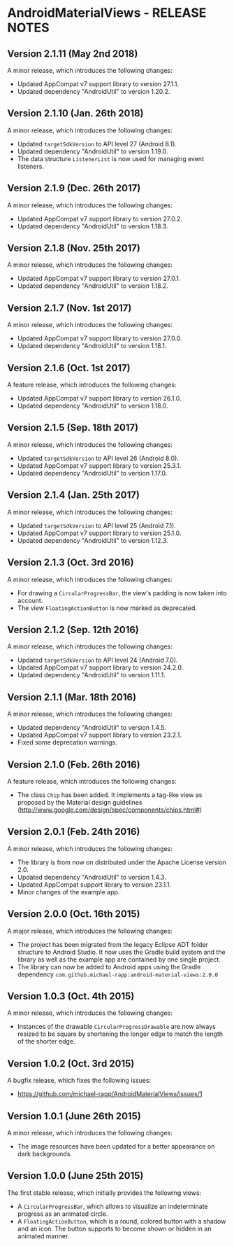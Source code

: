 # AndroidMaterialViews - RELEASE NOTES

## Version 2.1.11 (May 2nd 2018)

A minor release, which introduces the following changes:

- Updated AppCompat v7 support library to version 27.1.1.
- Updated dependency "AndroidUtil" to version 1.20.2.

## Version 2.1.10 (Jan. 26th 2018)

A minor release, which introduces the following changes:

- Updated `targetSdkVersion` to API level 27 (Android 8.1).
- Updated dependency "AndroidUtil" to version 1.19.0.
- The data structure `ListenerList` is now used for managing event listeners. 
 
## Version 2.1.9 (Dec. 26th 2017)

A minor release, which introduces the following changes:

- Updated AppCompat v7 support library to version 27.0.2.
- Updated dependency "AndroidUtil" to version 1.18.3.

## Version 2.1.8 (Nov. 25th 2017)

A minor release, which introduces the following changes:

- Updated AppCompat v7 support library to version 27.0.1.
- Updated dependency "AndroidUtil" to version 1.18.2.

## Version 2.1.7 (Nov. 1st 2017)

A minor release, which introduces the following changes:

- Updated AppCompat v7 support library to version 27.0.0.
- Updated dependency "AndroidUtil" to version 1.18.1.

## Version 2.1.6 (Oct. 1st 2017)

A feature release, which introduces the following changes:

- Updated AppCompat v7 support library to version 26.1.0.
- Updated dependency "AndroidUtil" to version 1.18.0.

## Version 2.1.5 (Sep. 18th 2017)

A minor release, which introduces the following changes:

- Updated `targetSdkVersion` to API level 26 (Android 8.0).
- Updated AppCompat v7 support library to version 25.3.1.
- Updated dependency "AndroidUtil" to version 1.17.0.

## Version 2.1.4 (Jan. 25th 2017)

A minor release, which introduces the following changes:

- Updated `targetSdkVersion` to API level 25 (Android 7.1).
- Updated AppCompat v7 support library to version 25.1.0.
- Updated dependency "AndroidUtil" to version 1.12.3.

## Version 2.1.3 (Oct. 3rd 2016)

A minor release, which introduces the following changes:

- For drawing a `CircularProgressBar`, the view's padding is now taken into account.
- The view `FloatingActionButton` is now marked as deprecated.

## Version 2.1.2 (Sep. 12th 2016)

A minor release, which introduces the following changes:

- Updated `targetSdkVersion` to API level 24 (Android 7.0).
- Updated AppCompat v7 support library to version 24.2.0.
- Updated dependency "AndroidUtil" to version 1.11.1. 

## Version 2.1.1 (Mar. 18th 2016)

A minor release, which introduces the following changes:

- Updated dependency "AndroidUtil" to version 1.4.5.
- Updated AppCompat v7 support library to version 23.2.1.
- Fixed some deprecation warnings.

## Version 2.1.0 (Feb. 26th 2016)

A feature release, which introduces the following changes:

- The class `Chip` has been added. It implements a tag-like view as proposed by the Material design guidelines (http://www.google.com/design/spec/components/chips.html#) 

## Version 2.0.1 (Feb. 24th 2016)

A minor release, which introduces the following changes:

- The library is from now on distributed under the Apache License version 2.0. 
- Updated dependency "AndroidUtil" to version 1.4.3.
- Updated AppCompat support library to version 23.1.1.
- Minor changes of the example app.

## Version 2.0.0 (Oct. 16th 2015)

A major release, which introduces the following changes:

- The project has been migrated from the legacy Eclipse ADT folder structure to Android Studio. It now uses the Gradle build system and the library as well as the example app are contained by one single project.
- The library can now be added to Android apps using the Gradle dependency `com.github.michael-rapp:android-material-views:2.0.0`

## Version 1.0.3 (Oct. 4th 2015)

A minor release, which introduces the following changes:

- Instances of the drawable `CircularProgressDrawable` are now always resized to be square by shortening the longer edge to match the length of the shorter edge.

## Version 1.0.2 (Oct. 3rd 2015)

A bugfix release, which fixes the following issues:

- https://github.com/michael-rapp/AndroidMaterialViews/issues/1

## Version 1.0.1 (June 26th 2015)

A minor release, which introduces the following changes:

- The image resources have been updated for a better appearance on dark backgrounds.

## Version 1.0.0 (June 25th 2015)

The first stable release, which initially provides the following views: 

- A `CircularProgressBar`, which allows to visualize an indeterminate progress as an animated circle.
- A `FloatingActionButton`, which is a round, colored button with a shadow and an icon. The button supports to become shown or hidden in an animated manner.